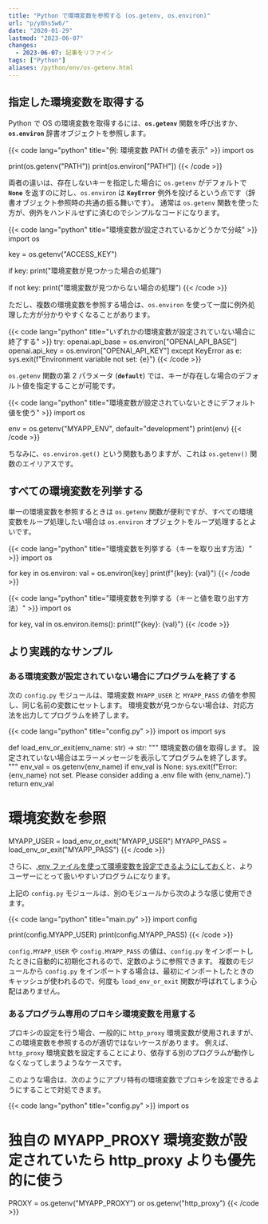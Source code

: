 ```yaml
---
title: "Python で環境変数を参照する (os.getenv, os.environ)"
url: "p/y8hs5w6/"
date: "2020-01-29"
lastmod: "2023-06-07"
changes:
  - 2023-06-07: 記事をリファイン
tags: ["Python"]
aliases: /python/env/os-getenv.html
---
```


指定した環境変数を取得する
----

Python で OS の環境変数を取得するには、__`os.getenv`__ 関数を呼び出すか、__`os.environ`__ 辞書オブジェクトを参照します。

{{< code lang="python" title="例: 環境変数 PATH の値を表示" >}}
import os

print(os.getenv("PATH"))
print(os.environ["PATH"])
{{< /code >}}

両者の違いは、存在しないキーを指定した場合に `os.getenv` がデフォルトで __`None`__ を返すのに対し、`os.environ` は __`KeyError`__ 例外を投げるという点です（辞書オブジェクト参照時の共通の振る舞いです）。
通常は `os.getenv` 関数を使った方が、例外をハンドルせずに済むのでシンプルなコードになります。

{{< code lang="python" title="環境変数が設定されているかどうかで分岐" >}}
import os

key = os.getenv("ACCESS_KEY")

if key:
    print("環境変数が見つかった場合の処理")

if not key:
    print("環境変数が見つからない場合の処理")
{{< /code >}}

ただし、複数の環境変数を参照する場合は、`os.environ` を使って一度に例外処理した方が分かりやすくなることがあります。

{{< code lang="python" title="いずれかの環境変数が設定されていない場合に終了する" >}}
try:
    openai.api_base = os.environ["OPENAI_API_BASE"]
    openai.api_key = os.environ["OPENAI_API_KEY"]
except KeyError as e:
    sys.exit(f"Environment variable not set: {e}")
{{< /code >}}

`os.getenv` 関数の第 2 パラメータ (__`default`__) では、キーが存在しな場合のデフォルト値を指定することが可能です。

{{< code lang="python" title="環境変数が設定されていないときにデフォルト値を使う" >}}
import os

env = os.getenv("MYAPP_ENV", default="development")
print(env)
{{< /code >}}

ちなみに、`os.environ.get()` という関数もありますが、これは `os.getenv()` 関数のエイリアスです。


すべての環境変数を列挙する
----

単一の環境変数を参照するときは `os.getenv` 関数が便利ですが、すべての環境変数をループ処理したい場合は `os.environ` オブジェクトをループ処理するとよいです。

{{< code lang="python" title="環境変数を列挙する（キーを取り出す方法）" >}}
import os

for key in os.environ:
    val = os.environ[key]
    print(f"{key}: {val}")
{{< /code >}}

{{< code lang="python" title="環境変数を列挙する（キーと値を取り出す方法）" >}}
import os

for key, val in os.environ.items():
    print(f"{key}: {val}")
{{< /code >}}


より実践的なサンプル
----

### ある環境変数が設定されていない場合にプログラムを終了する

次の `config.py` モジュールは、環境変数 `MYAPP_USER` と `MYAPP_PASS` の値を参照し、同じ名前の変数にセットします。
環境変数が見つからない場合は、対応方法を出力してプログラムを終了します。

{{< code lang="python" title="config.py" >}}
import os
import sys

def load_env_or_exit(env_name: str) -> str:
    """
    環境変数の値を取得します。
    設定されていない場合はエラーメッセージを表示してプログラムを終了します。
    """
    env_val = os.getenv(env_name)
    if env_val is None:
        sys.exit(f"Error: {env_name} not set. Please consider adding a .env file with {env_name}.")
    return env_val

# 環境変数を参照
MYAPP_USER = load_env_or_exit("MYAPP_USER")
MYAPP_PASS = load_env_or_exit("MYAPP_PASS")
{{< /code >}}

さらに、[.env ファイルを使って環境変数を設定できるようにしておく](/p/gzo8d7y/)と、よりユーザーにとって扱いやすいプログラムになります。

上記の `config.py` モジュールは、別のモジュールから次のような感じ使用できます。

{{< code lang="python" title="main.py" >}}
import config

print(config.MYAPP_USER)
print(config.MYAPP_PASS)
{{< /code >}}

`config.MYAPP_USER` や `config.MYAPP_PASS` の値は、`config.py` をインポートしたときに自動的に初期化されるので、定数のように参照できます。
複数のモジュールから `config.py` をインポートする場合は、最初にインポートしたときのキャッシュが使われるので、何度も `load_env_or_exit` 関数が呼ばれてしまう心配はありません。

### あるプログラム専用のプロキシ環境変数を用意する

プロキシの設定を行う場合、一般的に `http_proxy` 環境変数が使用されますが、この環境変数を参照するのが適切ではないケースがあります。
例えば、`http_proxy` 環境変数を設定することにより、依存する別のプログラムが動作しなくなってしまうようなケースです。

このような場合は、次のようにアプリ特有の環境変数でプロキシを設定できるようにすることで対処できます。

{{< code lang="python" title="config.py" >}}
import os

# 独自の MYAPP_PROXY 環境変数が設定されていたら http_proxy よりも優先的に使う
PROXY = os.getenv("MYAPP_PROXY") or os.getenv("http_proxy")
{{< /code >}}

